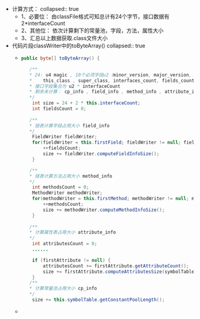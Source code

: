 - 计算方式：
  collapsed:: true
	- 1、必要位： 由classFile格式可知总计有24个字节，接口数据有 2*interfaceCount
	- 2、其他位： 依次计算剩下的常量池，字段，方法，属性大小
	- 3、汇总以上数据获取.class文件大小
- 代码片段classWriter中的toByteArray()
  collapsed:: true
	- ```java
	  public byte[] toByteArray() {
	  
	     /**
	     * 24: u4 magic , 10个必须字段u2（minor_version, major_version, constant_pool_count, access_flags,
	     *    this_class , super_class, interfaces_count, fields_count, methods_count, attributes_count）
	     * 接口字段集合为 u2 * interfaceCount
	     * 剩余未计算： cp_info , field_info , method_info , attribute_info
	     */
	      int size = 24 + 2 * this.interfaceCount;
	      int fieldsCount = 0;
	  		
	     /**
	     * 链表计算字段占用大小 field_info
	     */
	      FieldWriter fieldWriter;
	      for(fieldWriter = this.firstField; fieldWriter != null; fieldWriter = (FieldWriter)fieldWriter.fv) {
	          ++fieldsCount;
	          size += fieldWriter.computeFieldInfoSize();
	      }
	  
	     /**
	     * 链表计算方法占用大小 method_info
	     */
	      int methodsCount = 0;
	      MethodWriter methodWriter;
	      for(methodWriter = this.firstMethod; methodWriter != null; methodWriter = (MethodWriter)methodWriter.mv)      {
	          ++methodsCount;
	          size += methodWriter.computeMethodInfoSize();
	      }
	      
	     /**
	     * 计算属性表占用大小 attribute_info
	     */
	      int attributesCount = 0;
	      ......
	  
	      if (firstAttribute != null) {
	          attributesCount += firstAttribute.getAttributeCount();
	          size += firstAttribute.computeAttributesSize(symbolTable);
	      }
	     /**
	     * 计算常量池占用大小 cp_info
	     */
	      size += this.symbolTable.getConstantPoolLength();
	  ```
	-